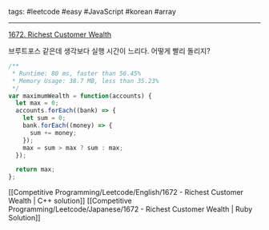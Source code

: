 tags: #leetcode #easy #JavaScript #korean #array

<hr />

[1672. Richest Customer Wealth](https://leetcode.com/problems/richest-customer-wealth/)

브루트포스 같은데 생각보다 실행 시간이 느리다. 어떻게 빨리 돌리지?

```js
/**
 * Runtime: 80 ms, faster than 56.45% 
 * Memory Usage: 38.7 MB, less than 35.23%
 */
var maximumWealth = function(accounts) {
  let max = 0;
  accounts.forEach((bank) => {
    let sum = 0;
    bank.forEach((money) => {
      sum += money;
    });
    max = sum > max ? sum : max;
  });

  return max;
};
```

[[Competitive Programming/Leetcode/English/1672 - Richest Customer Wealth | C++ solution]]
[[Competitive Programming/Leetcode/Japanese/1672 - Richest Customer Wealth | Ruby Solution]]